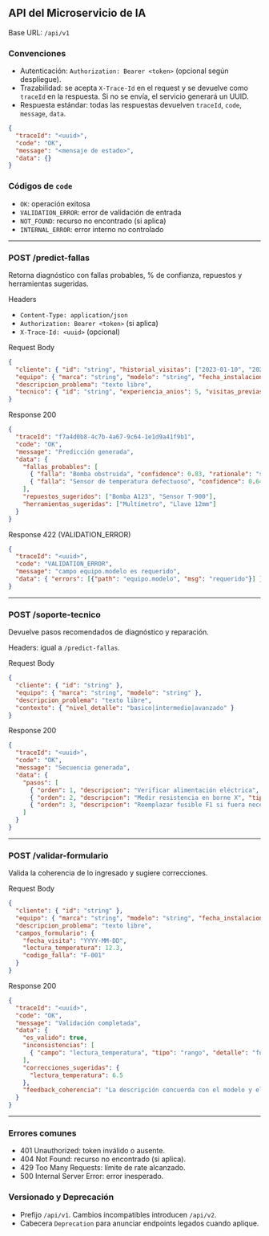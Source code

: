 ## API del Microservicio de IA

Base URL: `/api/v1`

### Convenciones
- Autenticación: `Authorization: Bearer <token>` (opcional según despliegue).
- Trazabilidad: se acepta `X-Trace-Id` en el request y se devuelve como `traceId` en la respuesta. Si no se envía, el servicio generará un UUID.
- Respuesta estándar: todas las respuestas devuelven `traceId`, `code`, `message`, `data`.

```json
{
  "traceId": "<uuid>",
  "code": "OK",
  "message": "<mensaje de estado>",
  "data": {}
}
```

### Códigos de `code`
- `OK`: operación exitosa
- `VALIDATION_ERROR`: error de validación de entrada
- `NOT_FOUND`: recurso no encontrado (si aplica)
- `INTERNAL_ERROR`: error interno no controlado

---

### POST /predict-fallas
Retorna diagnóstico con fallas probables, % de confianza, repuestos y herramientas sugeridas.

Headers
- `Content-Type: application/json`
- `Authorization: Bearer <token>` (si aplica)
- `X-Trace-Id: <uuid>` (opcional)

Request Body
```json
{
  "cliente": { "id": "string", "historial_visitas": ["2023-01-10", "2024-05-11"] },
  "equipo": { "marca": "string", "modelo": "string", "fecha_instalacion": "YYYY-MM-DD", "historial_fallas": ["COD_F1", "COD_F2"] },
  "descripcion_problema": "texto libre",
  "tecnico": { "id": "string", "experiencia_anios": 5, "visitas_previas": 12 }
}
```

Response 200
```json
{
  "traceId": "f7a4d0b8-4c7b-4a67-9c64-1e1d9a41f9b1",
  "code": "OK",
  "message": "Predicción generada",
  "data": {
    "fallas_probables": [
      { "falla": "Bomba obstruida", "confidence": 0.83, "rationale": "síntoma X, modelo Y" },
      { "falla": "Sensor de temperatura defectuoso", "confidence": 0.64 }
    ],
    "repuestos_sugeridos": ["Bomba A123", "Sensor T-900"],
    "herramientas_sugeridas": ["Multímetro", "Llave 12mm"]
  }
}
```

Response 422 (VALIDATION_ERROR)
```json
{
  "traceId": "<uuid>",
  "code": "VALIDATION_ERROR",
  "message": "campo equipo.modelo es requerido",
  "data": { "errors": [{"path": "equipo.modelo", "msg": "requerido"}] }
}
```

---

### POST /soporte-tecnico
Devuelve pasos recomendados de diagnóstico y reparación.

Headers: igual a `/predict-fallas`.

Request Body
```json
{
  "cliente": { "id": "string" },
  "equipo": { "marca": "string", "modelo": "string" },
  "descripcion_problema": "texto libre",
  "contexto": { "nivel_detalle": "basico|intermedio|avanzado" }
}
```

Response 200
```json
{
  "traceId": "<uuid>",
  "code": "OK",
  "message": "Secuencia generada",
  "data": {
    "pasos": [
      { "orden": 1, "descripcion": "Verificar alimentación eléctrica", "tipo": "diagnostico" },
      { "orden": 2, "descripcion": "Medir resistencia en borne X", "tipo": "diagnostico" },
      { "orden": 3, "descripcion": "Reemplazar fusible F1 si fuera necesario", "tipo": "reparacion" }
    ]
  }
}
```

---

### POST /validar-formulario
Valida la coherencia de lo ingresado y sugiere correcciones.

Request Body
```json
{
  "cliente": { "id": "string" },
  "equipo": { "marca": "string", "modelo": "string", "fecha_instalacion": "YYYY-MM-DD" },
  "descripcion_problema": "texto libre",
  "campos_formulario": {
    "fecha_visita": "YYYY-MM-DD",
    "lectura_temperatura": 12.3,
    "codigo_falla": "F-001"
  }
}
```

Response 200
```json
{
  "traceId": "<uuid>",
  "code": "OK",
  "message": "Validación completada",
  "data": {
    "es_valido": true,
    "inconsistencias": [
      { "campo": "lectura_temperatura", "tipo": "rango", "detalle": "fuera de rango esperado 2-8C" }
    ],
    "correcciones_sugeridas": {
      "lectura_temperatura": 6.5
    },
    "feedback_coherencia": "La descripción concuerda con el modelo y el historial"
  }
}
```

---

### Errores comunes
- 401 Unauthorized: token inválido o ausente.
- 404 Not Found: recurso no encontrado (si aplica).
- 429 Too Many Requests: límite de rate alcanzado.
- 500 Internal Server Error: error inesperado.

### Versionado y Deprecación
- Prefijo `/api/v1`. Cambios incompatibles introducen `/api/v2`.
- Cabecera `Deprecation` para anunciar endpoints legados cuando aplique.


